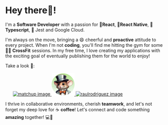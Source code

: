 # Hey there👋!

I'm a **Software Developer** with a passion for 🚀**React**, 📱**React Native**, 🔧 **Typescript**, 🧪 Jest and Google Cloud. 

I'm always on the move, bringing a 😄 cheerful and **proactive** attitude to every project. When I'm not **coding**, you'll find me hitting the gym for some 🏋️‍♂️ **CrossFit** sessions.  In my free time, I love creating my applications with the exciting goal of eventually publishing them for the world to enjoy!

Take a look 👀:

<ul>
  <a href="https://play.google.com/store/apps/details?id=com.matchupcardgame2023">
    <img src="https://github.com/raulrod16124/matchup/blob/main/android/app/src/main/res/mipmap-hdpi/ic_launcher.png" alt="matchup image" />
  </a>
  <a href="https://chicmouse.com/">
    <img src="https://github.com/raulrod16124/chicmouse/blob/main/src/assets/chicmouseCharacter.png" alt="chicmouse image" />
  </a>
  <a href="https://raulrodriguez.dev/">
    <img src="https://github.com/raulrod16124/raulrodriguez/blob/main/public/favicon.ico" alt="raulrodriguez image" />
  </a>
</ul>

I thrive in collaborative environments, cherish **teamwork**, and let's not forget my deep love for ☕ **coffee**! Let's connect and code something **amazing** together! 💻🤝
